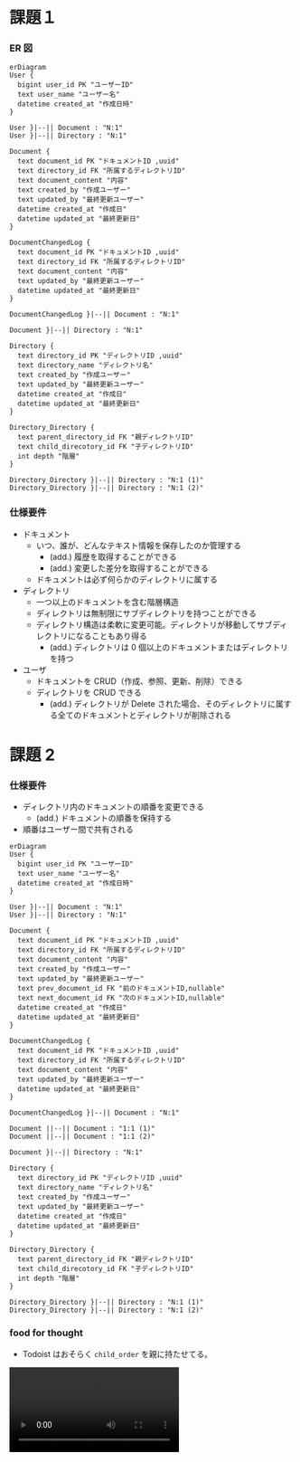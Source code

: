 # 課題１

### ER 図

```mermaid
erDiagram
User {
  bigint user_id PK "ユーザーID"
  text user_name "ユーザー名"
  datetime created_at "作成日時"
}

User }|--|| Document : "N:1"
User }|--|| Directory : "N:1"

Document {
  text document_id PK "ドキュメントID ,uuid"
  text directory_id FK "所属するディレクトリID"
  text document_content "内容"
  text created_by "作成ユーザー"
  text updated_by "最終更新ユーザー"
  datetime created_at "作成日"
  datetime updated_at "最終更新日"
}

DocumentChangedLog {
  text document_id PK "ドキュメントID ,uuid"
  text directory_id FK "所属するディレクトリID"
  text document_content "内容"
  text updated_by "最終更新ユーザー"
  datetime updated_at "最終更新日"
}

DocumentChangedLog }|--|| Document : "N:1"

Document }|--|| Directory : "N:1"

Directory {
  text directory_id PK "ディレクトリID ,uuid"
  text directory_name "ディレクトリ名"
  text created_by "作成ユーザー"
  text updated_by "最終更新ユーザー"
  datetime created_at "作成日"
  datetime updated_at "最終更新日"
}

Directory_Directory {
  text parent_directory_id FK "親ディレクトリID"
  text child_direcotory_id FK "子ディレクトリID"
  int depth "階層"
}

Directory_Directory }|--|| Directory : "N:1 (1)"
Directory_Directory }|--|| Directory : "N:1 (2)"

```

### 仕様要件

- ドキュメント
  - いつ、誰が、どんなテキスト情報を保存したのか管理する
    - (add.) 履歴を取得することができる
    - (add.) 変更した差分を取得することができる
  - ドキュメントは必ず何らかのディレクトリに属する
- ディレクトリ
  - 一つ以上のドキュメントを含む階層構造
  - ディレクトリは無制限にサブディレクトリを持つことができる
  - ディレクトリ構造は柔軟に変更可能。ディレクトリが移動してサブディレクトリになることもあり得る
    - (add.) ディレクトリは 0 個以上のドキュメントまたはディレクトリを持つ
- ユーザ
  - ドキュメントを CRUD（作成、参照、更新、削除）できる
  - ディレクトリを CRUD できる
    - (add.) ディレクトリが Delete された場合、そのディレクトリに属する全てのドキュメントとディレクトリが削除される

# 課題 2

### 仕様要件

- ディレクトリ内のドキュメントの順番を変更できる
  - (add.) ドキュメントの順番を保持する
- 順番はユーザー間で共有される

```mermaid
erDiagram
User {
  bigint user_id PK "ユーザーID"
  text user_name "ユーザー名"
  datetime created_at "作成日時"
}

User }|--|| Document : "N:1"
User }|--|| Directory : "N:1"

Document {
  text document_id PK "ドキュメントID ,uuid"
  text directory_id FK "所属するディレクトリID"
  text document_content "内容"
  text created_by "作成ユーザー"
  text updated_by "最終更新ユーザー"
  text prev_document_id FK "前のドキュメントID,nullable"
  text next_document_id FK "次のドキュメントID,nullable"
  datetime created_at "作成日"
  datetime updated_at "最終更新日"
}

DocumentChangedLog {
  text document_id PK "ドキュメントID ,uuid"
  text directory_id FK "所属するディレクトリID"
  text document_content "内容"
  text updated_by "最終更新ユーザー"
  datetime updated_at "最終更新日"
}

DocumentChangedLog }|--|| Document : "N:1"

Document ||--|| Document : "1:1 (1)"
Document ||--|| Document : "1:1 (2)"

Document }|--|| Directory : "N:1"

Directory {
  text directory_id PK "ディレクトリID ,uuid"
  text directory_name "ディレクトリ名"
  text created_by "作成ユーザー"
  text updated_by "最終更新ユーザー"
  datetime created_at "作成日"
  datetime updated_at "最終更新日"
}

Directory_Directory {
  text parent_directory_id FK "親ディレクトリID"
  text child_direcotory_id FK "子ディレクトリID"
  int depth "階層"
}

Directory_Directory }|--|| Directory : "N:1 (1)"
Directory_Directory }|--|| Directory : "N:1 (2)"

```

### food for thought

- Todoist はおそらく `child_order` を親に持たせてる。

![](https://s3.us-west-2.amazonaws.com/secure.notion-static.com/386b66ec-2d80-4479-9c4c-69624c9d65c0/todoist-food-for-thought.mp4?X-Amz-Algorithm=AWS4-HMAC-SHA256&X-Amz-Content-Sha256=UNSIGNED-PAYLOAD&X-Amz-Credential=AKIAT73L2G45EIPT3X45%2F20220908%2Fus-west-2%2Fs3%2Faws4_request&X-Amz-Date=20220908T054123Z&X-Amz-Expires=86400&X-Amz-Signature=afe90d6ff0d01552b53a38e077ae13ab12c2151fba6248e37240ab42dcc9974e&X-Amz-SignedHeaders=host&response-content-disposition=filename%20%3D%22todoist-food-for-thought.mp4%22&x-id=GetObject)

